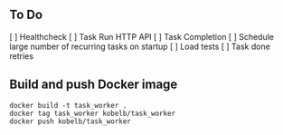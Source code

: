 ## To Do
[ ] Healthcheck
[ ] Task Run HTTP API
[ ] Task Completion
[ ] Schedule large number of recurring tasks on startup
[ ] Load tests
[ ] Task done retries

## Build and push Docker image

```
docker build -t task_worker .
docker tag task_worker kobelb/task_worker
docker push kobelb/task_worker
```